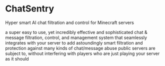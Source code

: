 # ChatSentry
Hyper smart AI chat filtration and control for Minecraft servers

a super easy to use, yet incredibly effective and sophisticated chat & message filtration, control, and management system that seamlessly integrates with your server to add astoundingly smart filtration and protection against many kinds of chat/message abuse public servers are subject to, without interfering with players who are just playing your server as it should
